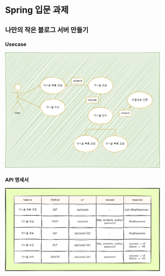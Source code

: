 # Spring 입문 과제
## 나만의 작은 블로그 서버 만들기

### Usecase
![Blog Usecase](/etc/blogUsecase.png)

### API 명세서
![Blog API 명세서](/etc/blogAPI.png)
